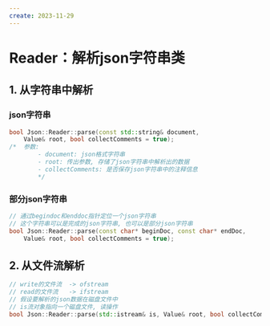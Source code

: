```yaml
---
create: 2023-11-29
---
```

# Reader：解析json字符串类

## 1. 从字符串中解析

### json字符串

```C++
bool Json::Reader::parse(const std::string& document,
    Value& root, bool collectComments = true);
/*	参数:
        - document: json格式字符串
        - root: 传出参数, 存储了json字符串中解析出的数据
        - collectComments: 是否保存json字符串中的注释信息
        */
```

### 部分json字符串

```C++
// 通过begindoc和enddoc指针定位一个json字符串
// 这个字符串可以是完成的json字符串, 也可以是部分json字符串
bool Json::Reader::parse(const char* beginDoc, const char* endDoc,
    Value& root, bool collectComments = true);
```

## 2. 从文件流解析

```C++
// write的文件流  -> ofstream
// read的文件流   -> ifstream
// 假设要解析的json数据在磁盘文件中
// is流对象指向一个磁盘文件, 读操作
bool Json::Reader::parse(std::istream& is, Value& root, bool collectComments = true);
```

